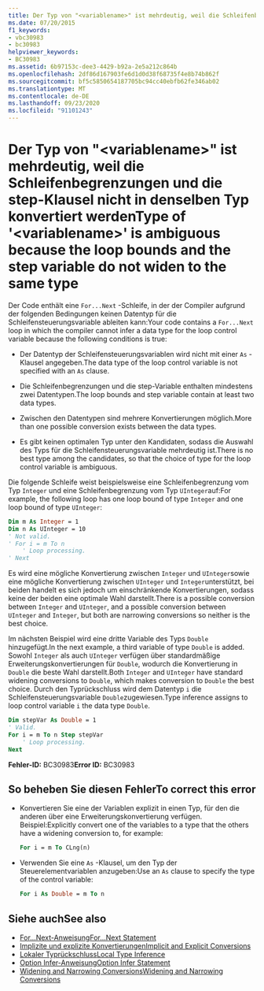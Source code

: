 ```yaml
---
title: Der Typ von "<variablename>" ist mehrdeutig, weil die Schleifenbegrenzungen und die step-Klausel nicht in denselben Typ konvertiert werden
ms.date: 07/20/2015
f1_keywords:
- vbc30983
- bc30983
helpviewer_keywords:
- BC30983
ms.assetid: 6b97153c-dee3-4429-b92a-2e5a212c864b
ms.openlocfilehash: 2df86d167903fe6d1d0d38f68735f4e8b74b862f
ms.sourcegitcommit: bf5c5850654187705bc94cc40ebfb62fe346ab02
ms.translationtype: MT
ms.contentlocale: de-DE
ms.lasthandoff: 09/23/2020
ms.locfileid: "91101243"
---
```

# <a name="type-of-variablename-is-ambiguous-because-the-loop-bounds-and-the-step-variable-do-not-widen-to-the-same-type"></a><span data-ttu-id="e037f-102">Der Typ von "\<variablename>" ist mehrdeutig, weil die Schleifenbegrenzungen und die step-Klausel nicht in denselben Typ konvertiert werden</span><span class="sxs-lookup"><span data-stu-id="e037f-102">Type of '\<variablename>' is ambiguous because the loop bounds and the step variable do not widen to the same type</span></span>

<span data-ttu-id="e037f-103">Der Code enthält eine `For...Next` -Schleife, in der der Compiler aufgrund der folgenden Bedingungen keinen Datentyp für die Schleifensteuerungsvariable ableiten kann:</span><span class="sxs-lookup"><span data-stu-id="e037f-103">Your code contains a `For...Next` loop in which the compiler cannot infer a data type for the loop control variable because the following conditions is true:</span></span>  
  
- <span data-ttu-id="e037f-104">Der Datentyp der Schleifensteuerungsvariablen wird nicht mit einer `As` -Klausel angegeben.</span><span class="sxs-lookup"><span data-stu-id="e037f-104">The data type of the loop control variable is not specified with an `As` clause.</span></span>  
  
- <span data-ttu-id="e037f-105">Die Schleifenbegrenzungen und die step-Variable enthalten mindestens zwei Datentypen.</span><span class="sxs-lookup"><span data-stu-id="e037f-105">The loop bounds and step variable contain at least two data types.</span></span>  
  
- <span data-ttu-id="e037f-106">Zwischen den Datentypen sind mehrere Konvertierungen möglich.</span><span class="sxs-lookup"><span data-stu-id="e037f-106">More than one possible conversion exists between the data types.</span></span>  
  
- <span data-ttu-id="e037f-107">Es gibt keinen optimalen Typ unter den Kandidaten, sodass die Auswahl des Typs für die Schleifensteuerungsvariable mehrdeutig ist.</span><span class="sxs-lookup"><span data-stu-id="e037f-107">There is no best type among the candidates, so that the choice of type for the loop control variable is ambiguous.</span></span>  
  
 <span data-ttu-id="e037f-108">Die folgende Schleife weist beispielsweise eine Schleifenbegrenzung vom Typ `Integer` und eine Schleifenbegrenzung vom Typ `UInteger`auf:</span><span class="sxs-lookup"><span data-stu-id="e037f-108">For example, the following loop has one loop bound of type `Integer` and one loop bound of type `UInteger`:</span></span>  
  
```vb  
Dim m As Integer = 1  
Dim n As UInteger = 10  
' Not valid.  
' For i = m To n  
    ' Loop processing.  
' Next  
```  
  
 <span data-ttu-id="e037f-109">Es wird eine mögliche Konvertierung zwischen `Integer` und `UInteger`sowie eine mögliche Konvertierung zwischen `UInteger` und `Integer`unterstützt, bei beiden handelt es sich jedoch um einschränkende Konvertierungen, sodass keine der beiden eine optimale Wahl darstellt.</span><span class="sxs-lookup"><span data-stu-id="e037f-109">There is a possible conversion between `Integer` and `UInteger`, and a possible conversion between `UInteger` and `Integer`, but both are narrowing conversions so neither is the best choice.</span></span>  
  
 <span data-ttu-id="e037f-110">Im nächsten Beispiel wird eine dritte Variable des Typs `Double` hinzugefügt.</span><span class="sxs-lookup"><span data-stu-id="e037f-110">In the next example, a third variable of type `Double` is added.</span></span> <span data-ttu-id="e037f-111">Sowohl `Integer` als auch `UInteger` verfügen über standardmäßige Erweiterungskonvertierungen für `Double`, wodurch die Konvertierung in `Double` die beste Wahl darstellt.</span><span class="sxs-lookup"><span data-stu-id="e037f-111">Both `Integer` and `UInteger` have standard widening conversions to `Double`, which makes conversion to `Double` the best choice.</span></span> <span data-ttu-id="e037f-112">Durch den Typrückschluss wird dem Datentyp `i` die Schleifensteuerungsvariable `Double`zugewiesen.</span><span class="sxs-lookup"><span data-stu-id="e037f-112">Type inference assigns to loop control variable `i` the data type `Double`.</span></span>  
  
```vb  
Dim stepVar As Double = 1  
' Valid.  
For i = m To n Step stepVar  
    ' Loop processing.  
Next  
```  
  
 <span data-ttu-id="e037f-113">**Fehler-ID:** BC30983</span><span class="sxs-lookup"><span data-stu-id="e037f-113">**Error ID:** BC30983</span></span>  
  
## <a name="to-correct-this-error"></a><span data-ttu-id="e037f-114">So beheben Sie diesen Fehler</span><span class="sxs-lookup"><span data-stu-id="e037f-114">To correct this error</span></span>  
  
- <span data-ttu-id="e037f-115">Konvertieren Sie eine der Variablen explizit in einen Typ, für den die anderen über eine Erweiterungskonvertierung verfügen. Beispiel:</span><span class="sxs-lookup"><span data-stu-id="e037f-115">Explicitly convert one of the variables to a type that the others have a widening conversion to, for example:</span></span>  
  
    ```vb  
    For i = m To CLng(n)  
    ```  
  
- <span data-ttu-id="e037f-116">Verwenden Sie eine `As` -Klausel, um den Typ der Steuerelementvariablen anzugeben:</span><span class="sxs-lookup"><span data-stu-id="e037f-116">Use an `As` clause to specify the type of the control variable:</span></span>  
  
    ```vb  
    For i As Double = m To n
    ```  
  
## <a name="see-also"></a><span data-ttu-id="e037f-117">Siehe auch</span><span class="sxs-lookup"><span data-stu-id="e037f-117">See also</span></span>

- [<span data-ttu-id="e037f-118">For...Next-Anweisung</span><span class="sxs-lookup"><span data-stu-id="e037f-118">For...Next Statement</span></span>](../language-reference/statements/for-next-statement.md)
- [<span data-ttu-id="e037f-119">Implizite und explizite Konvertierungen</span><span class="sxs-lookup"><span data-stu-id="e037f-119">Implicit and Explicit Conversions</span></span>](../programming-guide/language-features/data-types/implicit-and-explicit-conversions.md)
- [<span data-ttu-id="e037f-120">Lokaler Typrückschluss</span><span class="sxs-lookup"><span data-stu-id="e037f-120">Local Type Inference</span></span>](../programming-guide/language-features/variables/local-type-inference.md)
- [<span data-ttu-id="e037f-121">Option Infer-Anweisung</span><span class="sxs-lookup"><span data-stu-id="e037f-121">Option Infer Statement</span></span>](../language-reference/statements/option-infer-statement.md)
- [<span data-ttu-id="e037f-122">Widening and Narrowing Conversions</span><span class="sxs-lookup"><span data-stu-id="e037f-122">Widening and Narrowing Conversions</span></span>](../programming-guide/language-features/data-types/widening-and-narrowing-conversions.md)
